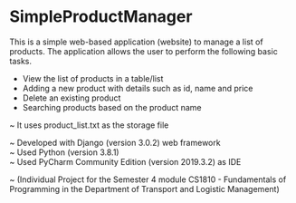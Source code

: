 # SimpleProductManager
 This is a simple web-based application (website) to manage a list of products. The application allows the user to perform the following basic tasks.
 
 * View the list of products in a table/list
 * Adding a new product with details such as id, name and price
 * Delete an existing product
 * Searching products based on the product name
 
 ~ It uses product_list.txt as the storage file
 
 ~ Developed with Django (version 3.0.2) web framework  
 ~ Used Python (version 3.8.1)  
 ~ Used PyCharm Community Edition (version 2019.3.2) as IDE  
   
 ~ (Individual Project for the Semester 4 module CS1810 - Fundamentals of Programming in the Department of Transport and Logistic Management)
